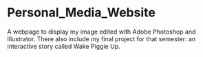 # Personal_Media_Website
A webpage to display my image edited with Adobe Photoshop and Illustrator. There also include my final project for that semester: an interactive story called Wake Piggie Up.
